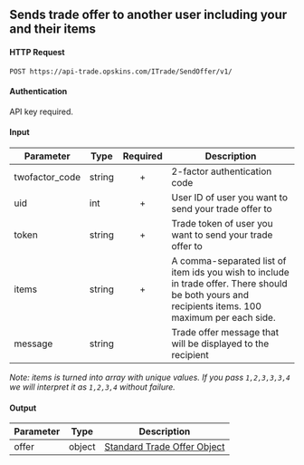 ## Sends trade offer to another user including your and their items

#### HTTP Request

`POST https://api-trade.opskins.com/ITrade/SendOffer/v1/`

#### Authentication

API key required.

#### Input

Parameter | Type | Required   | Description
--------- | -----| :--------: | -----------
twofactor_code | string | + | 2-factor authentication code
uid | int | + | User ID of user you want to send your trade offer to
token | string | + | Trade token of user you want to send your trade offer to
items | string | + | A comma-separated list of item ids you wish to include in trade offer. There should be both yours and recipients items. 100 maximum per each side.
message | string | | Trade offer message that will be displayed to the recipient

*Note: items is turned into array with unique values.  If you pass `1,2,3,3,3,4` we will interpret it as `1,2,3,4` without failure.*
    
#### Output

Parameter | Type | Description
--------- | -----| -------- 
offer     | object    | [Standard Trade Offer Object](/ITrade.md#standard-trade-offer-object)
